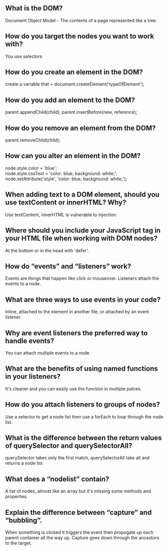 ## What is the DOM?
Document Object Model - The contents of a page represented like a tree.

## How do you target the nodes you want to work with?
You use selectors

## How do you create an element in the DOM?
create a variable that = document.createElement('typeOfElement');

## How do you add an element to the DOM?
parent.appendChild(child);
parent.insertBefore(new, reference);

## How do you remove an element from the DOM?
parent.removeChild(child);

## How can you alter an element in the DOM?
node.style.color = 'blue';                                      
node.style.cssText = 'color: blue; background: white;';          
node.setAttribute('style', 'color: blue; background: white;');    

## When adding text to a DOM element, should you use textContent or innerHTML? Why?
Use textContent, innerHTML is vulnerable to injection.

## Where should you include your JavaScript tag in your HTML file when working with DOM nodes?
At the bottom or in the head with 'defer'.

## How do “events” and “listeners” work?
Events are things that happen like click or mouseover. Listeners attach the events to a node.

## What are three ways to use events in your code?
Inline, attached to the element in another file, or attached by an event listener.

## Why are event listeners the preferred way to handle events?
You can attach multiple events to a node

## What are the benefits of using named functions in your listeners?
It's cleaner and you can easily use the function in multiple palces.

## How do you attach listeners to groups of nodes?
Use a selector to get a node list then use a forEach to loop through the node list.

## What is the difference between the return values of querySelector and querySelectorAll?
querySelector takes only the first match, querySelectorAll take all and returns a node list

## What does a “nodelist” contain?
A list of nodes, almost like an array but it's missing some methods and properties.

## Explain the difference between “capture” and “bubbling”.
When something is clicked it triggers the event then propogate up each parent container all the way up. Capture goes down through the ancestors to the target.